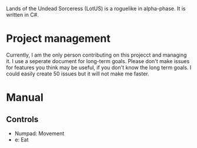 Lands of the Undead Sorceress (LotUS) is a roguelike in alpha-phase. It is written in C#.

# Project management
Currently, I am the only person contributing on this projecct and managing it. I use a seperate document for long-term goals. Please don't make issues for features you think may be useful, if you don't know the long term goals. I could easily create 50 issues but it will not make me faster.

# Manual

## Controls

* Numpad: Movement
* e: Eat